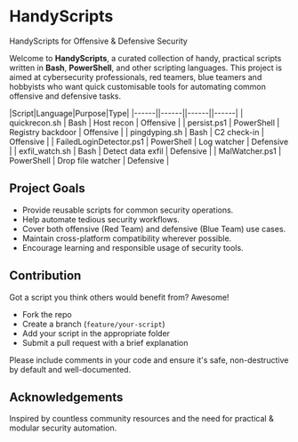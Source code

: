 # HandyScripts

HandyScripts for Offensive & Defensive Security

Welcome to **HandyScripts**, a curated collection of handy, practical scripts written in **Bash**, **PowerShell**, and other scripting languages. This project is aimed at cybersecurity professionals, red teamers, blue teamers and hobbyists who want quick customisable tools for automating common offensive and defensive tasks.

|Script|Language|Purpose|Type|
|------||------||------||------|
| quickrecon.sh | Bash | Host recon | Offensive |
| persist.ps1 | PowerShell | Registry backdoor | Offensive |
| pingdyping.sh | Bash | C2 check-in | Offensive |
| FailedLoginDetector.ps1 | PowerShell | Log watcher | Defensive |
| exfil_watch.sh | Bash | Detect data exfil | Defensive |
| MalWatcher.ps1 | PowerShell | Drop file watcher | Defensive |



## Project Goals

- Provide reusable scripts for common security operations.
- Help automate tedious security workflows.
- Cover both offensive (Red Team) and defensive (Blue Team) use cases.
- Maintain cross-platform compatibility wherever possible.
- Encourage learning and responsible usage of security tools.

## Contribution

Got a script you think others would benefit from? Awesome!

- Fork the repo
- Create a branch (`feature/your-script`)
- Add your script in the appropriate folder
- Submit a pull request with a brief explanation

Please include comments in your code and ensure it's safe, non-destructive by default and well-documented.

## Acknowledgements

Inspired by countless community resources and the need for practical & modular security automation.
